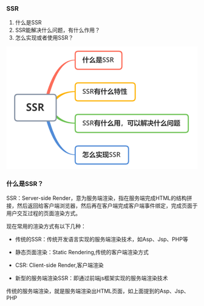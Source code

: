 ### SSR

1. 什么是SSR
2. SSR能解决什么问题，有什么作用？
3. 怎么实现或者使用SSR？

![认识服务端渲染](../../../public/images/i20.png)

### 什么是SSR？

SSR：Server-side Render，意为服务端渲染，指在服务端完成HTML的结构拼接，然后返回给客户端浏览器，然后再在客户端完成客户端事件绑定，完成页面于用户交互过程的页面渲染方式。

现在常用的渲染方式有以下几种：

* 传统的SSR：传统开发语言实现的服务端渲染技术，如Asp、Jsp、PHP等

* 静态页面渲染：Static Rendering,传统的客户端渲染方式

* CSR: Client-side Render,客户端渲染

* 新型的服务端渲染SSR：即通过前端js框架实现的服务端渲染技术

传统的服务端渲染，就是服务端渲染出HTML页面，如上面提到的Asp、Jsp、PHP